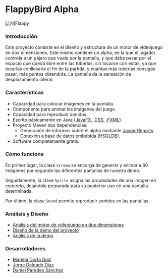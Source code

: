 # **FlappyBird Alpha**
![N|Flappy](https://lh3.googleusercontent.com/-ouhhujXyOQU/WpfcSuESjdI/AAAAAAAAAIQ/1EMLrjRf4U4aKEpxfYY79Cjzbarz0qxYwCL0BGAs/w530-d-h217-rw/prueba.gif)

### Introducción

Este proyecto consiste en el diseño y estructura de un motor de videojuego en dos dimensiones. Este mismo contiene un alpha, en la que el jugador controla a un pájaro que vuela por la pantalla, y que debe pasar por el espacio que queda libre entre las tuberías, sin tocarse con estas, ya que tocarlas conllevaría el fin de la partida, y cuantas más tuberías consigas pasar, más puntos obtendrás. La pantalla da la sensación de desplazamiento lateral.

### Características

 - Capacidad para colocar imágenes en la pantalla.
 - Componente para animar las imágenes del juego.
 - Capacidad para reproducir sonidos.
 - Escrito básicamente en Java ([JavaFX][javafx], [.CSS][css], [.FXML][fxml]).
 - Proyecto Maven dos dependencias:
    - Generación de informes sobre el alpha mediante [JasperReports][jasper].
    - Conexión a base de datos embebida ([HSQLDB][hsql]).
 - Software completamente gratis.


### Cómo funciona

En primer lugar, la clase `Screen` se encarga de generar y animar a 60 imágenes por segundo las diferentes pantallas de nuestra demo.

Seguidamente, la clase `Sprite` asigna las propiedades de una imagen en concreto, dejándola preparada para su posterior uso en una pantalla determinada.

Por último, la clase `Sound` permite reproducir sonidos en las pantallas.

### Análisis y Diseño

 - [Análisis del motor de videojuego en dos dimensiones][ana]
 - [Diseño de la demo del proyecto][dis]
 - [Análisis de la demo][anaDemo]


### Desarrolladores

 - [Mariela Dorta Díaz][mariela]
 - [Jorge Delgado Díaz][jorge]
 - [Daniel Paredes Sánchez][dani]


[mariela]: <https://github.com/marielad>
[jorge]: <https://github.com/JorDelDiaz>
[dani]: <https://github.com/Daniwalls97>
[hsql]: <http://hsqldb.org>
[fxml]: <https://docs.oracle.com/javafx/2/fxml_get_started/why_use_fxml.htm#CHDCHIBE>
[css]: <https://www.w3.org/Style/CSS/>
[javafx]: <https://docs.oracle.com/javase/8/javase-clienttechnologies.htm>
[jasper]: <https://www.jaspersoft.com>
[ana]: <https://github.com/marielad/ProyectoInterfaces/blob/master/doc/Analisis.md>
[dis]: <https://github.com/marielad/ProyectoInterfaces/blob/master/doc/Diseño.md>
[anaDemo]: <https://github.com/marielad/ProyectoInterfaces/blob/master/doc/AnalisisDemo.md>

